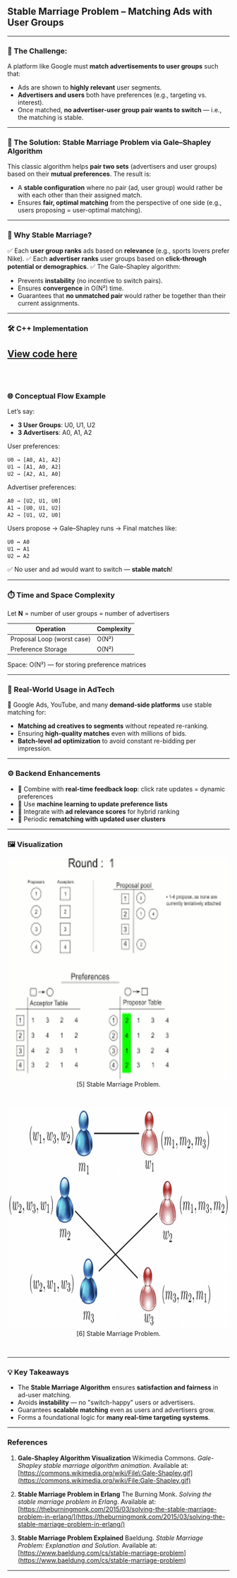 
##  **Stable Marriage Problem – Matching Ads with User Groups**

---

### 🎯 The Challenge:

A platform like Google must **match advertisements to user groups** such that:

* Ads are shown to **highly relevant** user segments.
* **Advertisers and users** both have preferences (e.g., targeting vs. interest).
* Once matched, **no advertiser-user group pair wants to switch** — i.e., the matching is stable.

---

### 🚀 The Solution: Stable Marriage Problem via Gale–Shapley Algorithm

This classic algorithm helps **pair two sets** (advertisers and user groups) based on their **mutual preferences**. The result is:

* A **stable configuration** where no pair (ad, user group) would rather be with each other than their assigned match.
* Ensures **fair, optimal matching** from the perspective of one side (e.g., users proposing = user-optimal matching).

---

### 🧠 Why Stable Marriage?

✅ Each **user group ranks** ads based on **relevance** (e.g., sports lovers prefer Nike).
✅ Each **advertiser ranks** user groups based on **click-through potential or demographics**.
✅ The Gale–Shapley algorithm:

* Prevents **instability** (no incentive to switch pairs).
* Ensures **convergence** in O(N²) time.
* Guarantees that **no unmatched pair** would rather be together than their current assignments.

---


### 🛠️ C++ Implementation
[View code here](https://github.com/bhumikanaik126/APS-Portfolio/blob/main/codes/b4.cpp)<br><br><br>
---

### 🌐 Conceptual Flow Example

Let’s say:

* **3 User Groups**: U0, U1, U2
* **3 Advertisers**: A0, A1, A2

User preferences:

```text
U0 → [A0, A1, A2]
U1 → [A1, A0, A2]
U2 → [A2, A1, A0]
```

Advertiser preferences:

```text
A0 → [U2, U1, U0]
A1 → [U0, U1, U2]
A2 → [U1, U2, U0]
```

Users propose → Gale–Shapley runs → Final matches like:

```text
U0 ↔ A0  
U1 ↔ A1  
U2 ↔ A2  
```

✅ No user and ad would want to switch — **stable match**!

---

### ⏱️ Time and Space Complexity

Let **N** = number of user groups = number of advertisers

| Operation                  | Complexity |
| -------------------------- | ---------- |
| Proposal Loop (worst case) | O(N²)      |
| Preference Storage         | O(N²)      |

Space: O(N²) — for storing preference matrices

---

### 🧪 Real-World Usage in AdTech

📍 Google Ads, YouTube, and many **demand-side platforms** use stable matching for:

* **Matching ad creatives to segments** without repeated re-ranking.
* Ensuring **high-quality matches** even with millions of bids.
* **Batch-level ad optimization** to avoid constant re-bidding per impression.

---

### ⚙️ Backend Enhancements

* 🔄 Combine with **real-time feedback loop**: click rate updates = dynamic preferences
* 🧠 Use **machine learning to update preference lists**
* 🧩 Integrate with **ad relevance scores** for hybrid ranking
* 🔁 Periodic **rematching with updated user clusters**

---

### 🖼️ Visualization

<p align="center">
  <img src="https://github.com/bhumikanaik126/APS-Portfolio/blob/main/images/stable_mar.png?raw=true" alt="Microsoft Infrastructure" width="500" height="500">
  <br>
  [5] Stable Marriage Problem.
  <br>
</p><br>

<p align="center">
  <img src="https://github.com/bhumikanaik126/APS-Portfolio/blob/main/images/sm.gif?raw=true" alt="Microsoft Infrastructure" width="500" height="500">
  <br>
  [6] Stable Marriage Problem.
  <br>
</p><br>

---

### 💡 Key Takeaways

* The **Stable Marriage Algorithm** ensures **satisfaction and fairness** in ad-user matching.
* Avoids **instability** — no "switch-happy" users or advertisers.
* Guarantees **scalable matching** even as users and advertisers grow.
* Forms a foundational logic for **many real-time targeting systems**.

---



### References

1. **Gale-Shapley Algorithm Visualization**
   Wikimedia Commons. *Gale-Shapley stable marriage algorithm animation*. Available at: [https://commons.wikimedia.org/wiki/File\:Gale-Shapley.gif](https://commons.wikimedia.org/wiki/File:Gale-Shapley.gif)

2. **Stable Marriage Problem in Erlang**
   The Burning Monk. *Solving the stable marriage problem in Erlang*. Available at: [https://theburningmonk.com/2015/03/solving-the-stable-marriage-problem-in-erlang/](https://theburningmonk.com/2015/03/solving-the-stable-marriage-problem-in-erlang/)

3. **Stable Marriage Problem Explained**
   Baeldung. *Stable Marriage Problem: Explanation and Solution*. Available at: [https://www.baeldung.com/cs/stable-marriage-problem](https://www.baeldung.com/cs/stable-marriage-problem)

---


